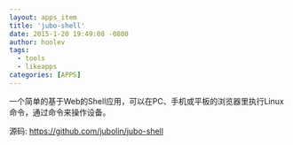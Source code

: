 ```yaml
---
layout: apps_item
title: 'jubo-shell'
date: 2015-1-20 19:49:08 -0800
author: hoolev 
tags: 
  - tools
  - likeapps
categories: [APPS]
---
```


一个简单的基于Web的Shell应用，可以在PC、手机或平板的浏览器里执行Linux命令，通过命令来操作设备。

源码: https://github.com/jubolin/jubo-shell 

